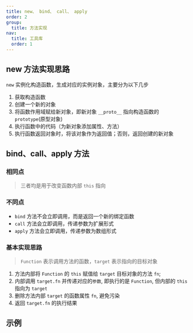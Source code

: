 ```yaml
---
title: new、 bind、 call、 apply
order: 2
group:
  title: 方法实现
nav:
  title: 工具库
  order: 1
---
```


## new 方法实现思路

`new` 实例化构造函数，生成对应的实例对象，主要分为以下几步

1. 获取构造函数
2. 创建一个新的对象
3. 将函数作用域赋给新对象，即新对象 `__proto__` 指向构造函数的 `prototype`(原型对象)
4. 执行函数中的代码（为新对象添加属性、方法）
5. 执行函数返回对象时，将该对象作为返回值；否则，返回创建的新对象

## bind、call、apply 方法

### 相同点

> 三者均是用于改变函数内部 `this` 指向

### 不同点

- `bind` 方法不会立即调用，而是返回一个新的绑定函数
- `call` 方法会立即调用，传递参数为扩展形式
- `apply` 方法会立即调用，传递参数为数组形式

### 基本实现思路

> `Function` 表示调用方法的函数，`target` 表示指向的目标对象

1. 方法内部将 `Function` 的 `this` 赋值给 `target` 目标对象的方法 `fn`;
2. 内部调用 `target.fn` 并传递对应的`参数`, 即执行的是 `Function`, 但内部的 `this` 指向为 `target`
3. 删除方法内部 `target` 的函数属性 `fn`, 避免污染
4. 返回 `target.fn` 的执行结果

## 示例

<code src="./demo/index.tsx"></code>
